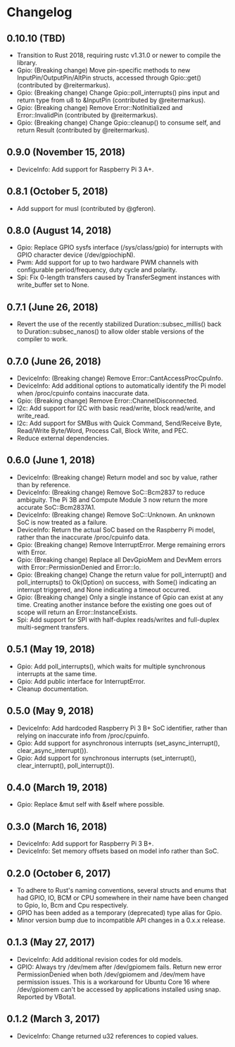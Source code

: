 # Changelog

## 0.10.10 (TBD)

* Transition to Rust 2018, requiring rustc v1.31.0 or newer to compile the library.
* Gpio: (Breaking change) Move pin-specific methods to new InputPin/OutputPin/AltPin structs, accessed through Gpio::get() (contributed by @reitermarkus).
* Gpio: (Breaking change) Change Gpio::poll_interrupts() pins input and return type from u8 to &InputPin (contributed by @reitermarkus).
* Gpio: (Breaking change) Remove Error::NotInitialized and Error::InvalidPin (contributed by @reitermarkus).
* Gpio: (Breaking change) Change Gpio::cleanup() to consume self, and return Result (contributed by @reitermarkus).

## 0.9.0 (November 15, 2018)

* DeviceInfo: Add support for Raspberry Pi 3 A+.

## 0.8.1 (October 5, 2018)

* Add support for musl (contributed by @gferon).

## 0.8.0 (August 14, 2018)

* Gpio: Replace GPIO sysfs interface (/sys/class/gpio) for interrupts with GPIO character device (/dev/gpiochipN).
* Pwm: Add support for up to two hardware PWM channels with configurable period/frequency, duty cycle and polarity.
* Spi: Fix 0-length transfers caused by TransferSegment instances with write_buffer set to None.

## 0.7.1 (June 26, 2018)

* Revert the use of the recently stabilized Duration::subsec_millis() back to Duration::subsec_nanos() to allow older stable versions of the compiler to work.

## 0.7.0 (June 26, 2018)

* DeviceInfo: (Breaking change) Remove Error::CantAccessProcCpuInfo.
* DeviceInfo: Add additional options to automatically identify the Pi model when /proc/cpuinfo contains inaccurate data.
* Gpio: (Breaking change) Remove Error::ChannelDisconnected.
* I2c: Add support for I2C with basic read/write, block read/write, and write_read.
* I2c: Add support for SMBus with Quick Command, Send/Receive Byte, Read/Write Byte/Word, Process Call, Block Write, and PEC.
* Reduce external dependencies.

## 0.6.0 (June 1, 2018)

* DeviceInfo: (Breaking change) Return model and soc by value, rather than by reference.
* DeviceInfo: (Breaking change) Remove SoC::Bcm2837 to reduce ambiguity. The Pi 3B and Compute Module 3 now return the more accurate SoC::Bcm2837A1.
* DeviceInfo: (Breaking change) Remove SoC::Unknown. An unknown SoC is now treated as a failure.
* DeviceInfo: Return the actual SoC based on the Raspberry Pi model, rather than the inaccurate /proc/cpuinfo data.
* Gpio: (Breaking change) Remove InterruptError. Merge remaining errors with Error.
* Gpio: (Breaking change) Replace all DevGpioMem and DevMem errors with Error::PermissionDenied and Error::Io.
* Gpio: (Breaking change) Change the return value for poll_interrupt() and poll_interrupts() to Ok(Option) on success, with Some() indicating an interrupt triggered, and None indicating a timeout occurred.
* Gpio: (Breaking change) Only a single instance of Gpio can exist at any time. Creating another instance before the existing one goes out of scope will return an Error::InstanceExists.
* Spi: Add support for SPI with half-duplex reads/writes and full-duplex multi-segment transfers.

## 0.5.1 (May 19, 2018)

* Gpio: Add poll_interrupts(), which waits for multiple synchronous interrupts at the same time.
* Gpio: Add public interface for InterruptError.
* Cleanup documentation.

## 0.5.0 (May 9, 2018)

* DeviceInfo: Add hardcoded Raspberry Pi 3 B+ SoC identifier, rather than relying on inaccurate info from /proc/cpuinfo.
* Gpio: Add support for asynchronous interrupts (set_async_interrupt(), clear_async_interrupt()).
* Gpio: Add support for synchronous interrupts (set_interrupt(), clear_interrupt(), poll_interrupt()).

## 0.4.0 (March 19, 2018)

* Gpio: Replace &mut self with &self where possible.

## 0.3.0 (March 16, 2018)

* DeviceInfo: Add support for Raspberry Pi 3 B+.
* DeviceInfo: Set memory offsets based on model info rather than SoC.

## 0.2.0 (October 6, 2017)

* To adhere to Rust's naming conventions, several structs and enums that had GPIO, IO, BCM or CPU somewhere in their name have been changed to Gpio, Io, Bcm and Cpu respectively.
* GPIO has been added as a temporary (deprecated) type alias for Gpio.
* Minor version bump due to incompatible API changes in a 0.x.x release.

## 0.1.3 (May 27, 2017)

* DeviceInfo: Add additional revision codes for old models.
* GPIO: Always try /dev/mem after /dev/gpiomem fails. Return new error PermissionDenied when both /dev/gpiomem and /dev/mem have permission issues. This is a workaround for Ubuntu Core 16 where /dev/gpiomem can't be accessed by applications installed using snap. Reported by VBota1.

## 0.1.2 (March 3, 2017)

* DeviceInfo: Change returned u32 references to copied values.
